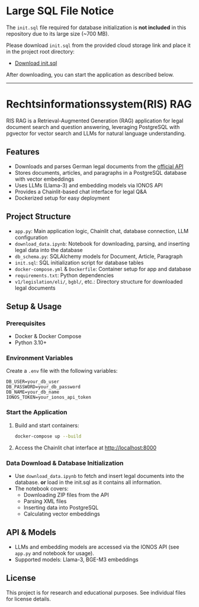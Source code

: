 # Large SQL File Notice

The `init.sql` file required for database initialization is **not included** in this repository due to its large size (~700 MB).

Please download `init.sql` from the provided cloud storage link and place it in the project root directory:

- [Download init.sql](https://drive.google.com/file/d/1p0VgDHZVYiHBNqqZFghk_gEKrQWgyWh1/view?usp=drive_link)

After downloading, you can start the application as described below.

---

# Rechtsinformations­system(RIS) RAG

RIS RAG is a Retrieval-Augmented Generation (RAG) application for legal document search and question answering, leveraging PostgreSQL with pgvector for vector search and LLMs for natural language understanding.

## Features
- Downloads and parses German legal documents from the  [official API](https://testphase.rechtsinformationen.bund.de)
- Stores documents, articles, and paragraphs in a PostgreSQL database with vector embeddings
- Uses LLMs (Llama-3) and embedding models via IONOS API
- Provides a Chainlit-based chat interface for legal Q&A
- Dockerized setup for easy deployment

## Project Structure
- `app.py`: Main application logic, Chainlit chat, database connection, LLM configuration
- `download_data.ipynb`: Notebook for downloading, parsing, and inserting legal data into the database
- `db_schema.py`: SQLAlchemy models for Document, Article, Paragraph
- `init.sql`: SQL initialization script for database tables
- `docker-compose.yml` & `Dockerfile`: Container setup for app and database
- `requirements.txt`: Python dependencies
- `v1/legislation/eli/`, `bgbl/`, etc.: Directory structure for downloaded legal documents

## Setup & Usage

### Prerequisites
- Docker & Docker Compose
- Python 3.10+

### Environment Variables
Create a `.env` file with the following variables:
```
DB_USER=your_db_user
DB_PASSWORD=your_db_password
DB_NAME=your_db_name
IONOS_TOKEN=your_ionos_api_token
```

### Start the Application
1. Build and start containers:
   ```bash
   docker-compose up --build
   ```
2. Access the Chainlit chat interface at [http://localhost:8000](http://localhost:8000)

### Data Download & Database Initialization
- Use `download_data.ipynb` to fetch and insert legal documents into the database. **or** load in the init.sql as it contains all information.
- The notebook covers:
  - Downloading ZIP files from the API
  - Parsing XML files
  - Inserting data into PostgreSQL
  - Calculating vector embeddings

## API & Models
- LLMs and embedding models are accessed via the IONOS API (see `app.py` and notebook for usage).
- Supported models: Llama-3, BGE-M3 embeddings

## License
This project is for research and educational purposes. See individual files for license details.
